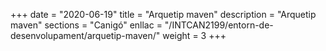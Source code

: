 +++
date        = "2020-06-19"
title       = "Arquetip maven"
description = "Arquetip maven"
sections    = "Canigó"
enllac		= "/INTCAN2199/entorn-de-desenvolupament/arquetip-maven/"
weight		= 3
+++
